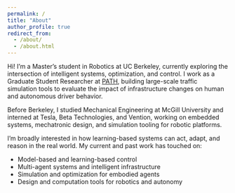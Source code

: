 ```yaml
---
permalink: /
title: "About"
author_profile: true
redirect_from: 
  - /about/
  - /about.html
---
```


Hi! I’m a Master’s student in Robotics at UC Berkeley, currently exploring the intersection of intelligent systems, optimization, and control. I work as a Graduate Student Researcher at [PATH](https://path.berkeley.edu), building large-scale traffic simulation tools to evaluate the impact of infrastructure changes on human and autonomous driver behavior.

Before Berkeley, I studied Mechanical Engineering at McGill University and interned at Tesla, Beta Technologies, and Vention, working on embedded systems, mechatronic design, and simulation tooling for robotic platforms.

I’m broadly interested in how learning-based systems can act, adapt, and reason in the real world. My current and past work has touched on:
- Model-based and learning-based control  
- Multi-agent systems and intelligent infrastructure  
- Simulation and optimization for embodied agents  
- Design and computation tools for robotics and autonomy